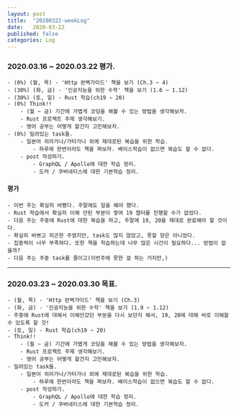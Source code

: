 ```yaml
---
layout: post
title:  "20200322-weekLog"
date:   2020-03-22
published: false
categories: Log
---
```

### 2020.03.16 ~ 2020.03.22 평가.
    - (0%) (월, 목) - 'Http 완벽가이드' 책을 보기 (Ch.3 ~ 4)  
    - (30%) (화, 금) - '인공지능을 위한 수학' 책을 보기 (1.6 ~ 1.12)  
    - (30%) (토, 일) - Rust 학습(ch19 ~ 20)  
    - (0%) Think!!  
        - (월 ~ 금) 기간에 가볍게 코딩을 해볼 수 있는 방법을 생각해보자.  
        - Rust 프로젝트 주제 생각해보기.  
        - 영어 공부는 어떻게 할건지 고민해보자.  
    - (0%) 밀려있는 task들.
        - 일본어 히라가나/가타가나 외에 제대로된 복습을 위한 학습.  
            - 하루에 한번이라도 책을 펴보자. 베이스학습이 없으면 복습도 할 수 없다.  
        - post 작성하기.  
            - GraphQL / Apollo에 대한 학습 정리.  
            - 도커 / 쿠버네티스에 대한 기본학습 정리.  


#### 평가
    - 이번 주는 확실히 바빴다. 주말에도 일을 해야 했다.  
    - Rust 학습에서 확실히 이해 안된 부분이 쌓여 19 챕터를 진행할 수가 없었다.  
    - 다음 주는 주중에 Rust에 대한 복습을 하고, 주말에 19, 20을 제대로 완료해아 할 것이다.  
    - 확실히 바쁘고 피곤한 주였지만, task도 많지 않았고, 못할 양은 아니었다.  
    - 집중력이 너무 부족하다. 또한 책을 학습하는데 너무 많은 시간이 필요하다... 방법이 없을까?  
    - 다음 주는 주중 task를 줄이고(이번주에 못한 걸 하는 거지만,)
---

### 2020.03.23 ~ 2020.03.30 목표.
    - (월, 목) - 'Http 완벽가이드' 책을 보기 (Ch.3)  
    - (화, 금) - '인공지능을 위한 수학' 책을 보기 (1.9 ~ 1.12)  
    - 주중에 Rust에 대해서 이해안갔던 부분을 다시 보던지 해서, 19, 20에 대해 바로 이해할 수 있도록 할 것!  
    - (토, 일) - Rust 학습(ch19 ~ 20)  
    - Think!!  
        - (월 ~ 금) 기간에 가볍게 코딩을 해볼 수 있는 방법을 생각해보자.  
        - Rust 프로젝트 주제 생각해보기.  
        - 영어 공부는 어떻게 할건지 고민해보자.  
    - 밀려있는 task들.
        - 일본어 히라가나/가타가나 외에 제대로된 복습을 위한 학습.  
            - 하루에 한번이라도 책을 펴보자. 베이스학습이 없으면 복습도 할 수 없다.  
        - post 작성하기.  
            - GraphQL / Apollo에 대한 학습 정리.  
            - 도커 / 쿠버네티스에 대한 기본학습 정리.  